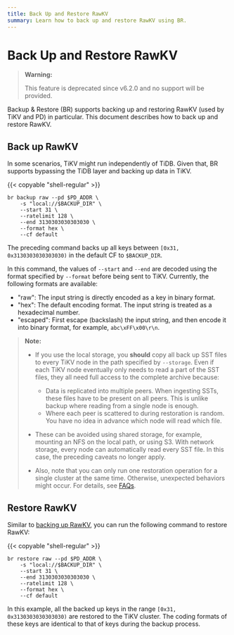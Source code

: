 ```yaml
---
title: Back Up and Restore RawKV
summary: Learn how to back up and restore RawKV using BR.
---
```


# Back Up and Restore RawKV

> **Warning:**
>
> This feature is deprecated since v6.2.0 and no support will be provided.

Backup & Restore (BR) supports backing up and restoring RawKV (used by TiKV and PD) in particular. This document describes how to back up and restore RawKV.

## Back up RawKV

In some scenarios, TiKV might run independently of TiDB. Given that, BR supports bypassing the TiDB layer and backing up data in TiKV.

{{< copyable "shell-regular" >}}

```shell
br backup raw --pd $PD_ADDR \
    -s "local://$BACKUP_DIR" \
    --start 31 \
    --ratelimit 128 \
    --end 3130303030303030 \
    --format hex \
    --cf default
```

The preceding command backs up all keys between `[0x31, 0x3130303030303030)` in the default CF to `$BACKUP_DIR`.

In this command, the values of `--start` and `--end` are decoded using the format specified by `--format` before being sent to TiKV. Currently, the following formats are available:

- "raw": The input string is directly encoded as a key in binary format.
- "hex": The default encoding format. The input string is treated as a hexadecimal number.
- "escaped": First escape (backslash) the input string, and then encode it into binary format, for example, `abc\xFF\x00\r\n`.

> **Note:**
>
> - If you use the local storage, you **should** copy all back up SST files to every TiKV node in the path specified by `--storage`. Even if each TiKV node eventually only needs to read a part of the SST files, they all need full access to the complete archive because:
>
>     - Data is replicated into multiple peers. When ingesting SSTs, these files have to be present on all peers. This is unlike backup where reading from a single node is enough.
>     - Where each peer is scattered to during restoration is random. You have no idea in advance which node will read which file.
>
> - These can be avoided using shared storage, for example, mounting an NFS on the local path, or using S3. With network storage, every node can automatically read every SST file. In this case, the preceding caveats no longer apply.
> - Also, note that you can only run one restoration operation for a single cluster at the same time. Otherwise, unexpected behaviors might occur. For details, see [FAQs](/br/backup-and-restore-faq.md#can-i-use-multiple-br-processes-at-the-same-time-to-restore-the-data-of-a-single-cluster).

## Restore RawKV

Similar to [backing up RawKV](#back-up-rawkv), you can run the following command to restore RawKV:

{{< copyable "shell-regular" >}}

```shell
br restore raw --pd $PD_ADDR \
    -s "local://$BACKUP_DIR" \
    --start 31 \
    --end 3130303030303030 \
    --ratelimit 128 \
    --format hex \
    --cf default
```

In this example, all the backed up keys in the range `[0x31, 0x3130303030303030)` are restored to the TiKV cluster. The coding formats of these keys are identical to that of keys during the backup process.
